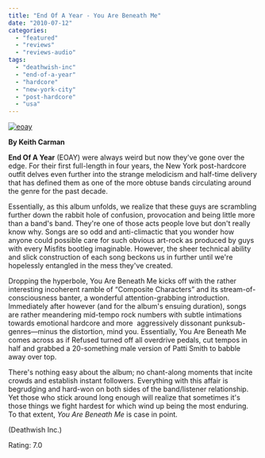 ```yaml
---
title: "End Of A Year - You Are Beneath Me"
date: "2010-07-12"
categories: 
  - "featured"
  - "reviews"
  - "reviews-audio"
tags: 
  - "deathwish-inc"
  - "end-of-a-year"
  - "hardcore"
  - "new-york-city"
  - "post-hardcore"
  - "usa"
---
```


[![](http://www.hellbound.ca/wp-content/uploads/2010/07/eoay.jpg "eoay")](http://www.hellbound.ca/wp-content/uploads/2010/07/eoay.jpg)

**By Keith Carman**

**End Of A Year** (EOAY) were always weird but now they've gone over the edge. For their first full-length in four years, the New York post-hardcore outfit delves even further into the strange melodicism and half-time delivery that has defined them as one of the more obtuse bands circulating around the genre for the past decade.

Essentially, as this album unfolds, we realize that these guys are scrambling further down the rabbit hole of confusion, provocation and being little more than a band's band. They're one of those acts people love but don't really know why. Songs are so odd and anti-climactic that you wonder how anyone could possible care for such obvious art-rock as produced by guys with every Misfits bootleg imaginable. However, the sheer technical ability and slick construction of each song beckons us in further until we're hopelessly entangled in the mess they've created.

Dropping the hyperbole, You Are Beneath Me kicks off with the rather interesting incoherent ramble of “Composite Characters” and its stream-of-consciousness banter, a wonderful attention-grabbing introduction. Immediately after however (and for the album's ensuing duration), songs are rather meandering mid-tempo rock numbers with subtle intimations towards emotional hardcore and more  aggressively dissonant punksub-genres—minus the distortion, mind you. Essentially, You Are Beneath Me comes across as if Refused turned off all overdrive pedals, cut tempos in half and grabbed a 20-something male version of Patti Smith to babble away over top.

There's nothing easy about the album; no chant-along moments that incite crowds and establish instant followers. Everything with this affair is begrudging and hard-won on both sides of the band/listener relationship. Yet those who stick around long enough will realize that sometimes it's those things we fight hardest for which wind up being the most enduring. To that extent, _You Are Beneath Me_ is case in point.

(Deathwish Inc.)

Rating: 7.0

